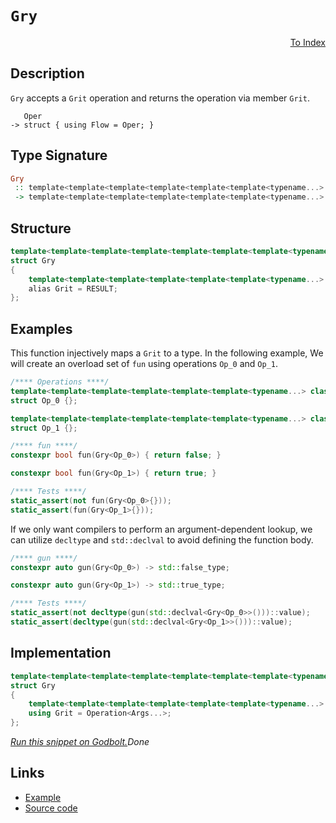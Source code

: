 <!-- Copyright 2024 Feng Mofan
SPDX-License-Identifier: Apache-2.0 -->

# `Gry`

<p style='text-align: right;'><a href="../utilities.md#gry">To Index</a></p>

## Description

`Gry` accepts a `Grit` operation and returns the operation via member `Grit`.

<pre><code>   Oper
-> struct { using Flow = Oper; }</code></pre>

## Type Signature

```Haskell
Gry
 :: template<template<template<template<template<template<typename...> class...> class...> class...> class...> class...> class...
 -> template<template<template<template<template<template<typename...> class...> class...> class...> class...> class...>
```

## Structure

```C++
template<template<template<template<template<template<template<typename...> class...> class...> class...> class...> class...> class>
struct Gry
{
    template<template<template<template<template<template<typename...> class...> class...> class...> class...> class...>
    alias Grit = RESULT;
};
```

## Examples

This function injectively maps a `Grit` to a type.
In the following example, We will create an overload set of `fun` using operations `Op_0` and `Op_1`.

```C++
/**** Operations ****/
template<template<template<template<template<template<typename...> class...> class...> class...> class...> class...>
struct Op_0 {};

template<template<template<template<template<template<typename...> class...> class...> class...> class...> class...>
struct Op_1 {};

/**** fun ****/
constexpr bool fun(Gry<Op_0>) { return false; }

constexpr bool fun(Gry<Op_1>) { return true; }

/**** Tests ****/
static_assert(not fun(Gry<Op_0>{}));
static_assert(fun(Gry<Op_1>{}));
```

If we only want compilers to perform an argument-dependent lookup, we can utilize `decltype` and `std::declval` to avoid defining the function body.

```C++
/**** gun ****/
constexpr auto gun(Gry<Op_0>) -> std::false_type;

constexpr auto gun(Gry<Op_1>) -> std::true_type;

/**** Tests ****/
static_assert(not decltype(gun(std::declval<Gry<Op_0>>()))::value);
static_assert(decltype(gun(std::declval<Gry<Op_1>>()))::value);
```

## Implementation

```C++
template<template<template<template<template<template<template<typename...> class...> class...> class...> class...> class...> class Operation>
struct Gry
{
    template<template<template<template<template<template<typename...> class...> class...> class...> class...> class...Args>
    using Grit = Operation<Args...>;
};
```

[*Run this snippet on Godbolt.*](https://godbolt.org/#z:OYLghAFBqd5QCxAYwPYBMCmBRdBLAF1QCcAaPECAMzwBtMA7AQwFtMQByARg9KtQYEAysib0QXACx8BBAKoBnTAAUAHpwAMvAFYTStJg1DIApACYAQuYukl9ZATwDKjdAGFUtAK4sGIAGzSrgAyeAyYAHI%2BAEaYxCCSAKykAA6oCoRODB7evgHSaRmOAqHhUSyx8Um2mPbFDEIETMQEOT5%2BgTV1WY3NBKWRMXEJyQpNLW15nWN9A%2BWVIwCUtqhexMjsHAD0AFR7%2BweHR/tbJhoAgrv7ANQAkiwp9GyCTPXXB6cXV8c/x5/nZ3OBEwDwMwJMAGY3MDQa9MJDoSDHnCETDkeCoWiwfDMUjsai8SjMQBPFKMViYAB01Mh2GuyAMCgU1MptPpjOZNIhdIZTCZLLZvP5XJ5HIF3PZfIU1wA8mTiK8srTAWNiF4HNcAOLEYmAkwAdisF2uJuuWKJiNhGMt6JxNvxuKtdvN1oIpPJbHFoqlXslwtZEqFnID3v9grF1POxGACmVxtNXgyRi1xEI10hABFZfLFQIEVGY17IUaAfqM8W9V9ftWPoDvjtrgAxPDEMbXbCqViPTDvE51msD/79m5yuK5hjS2sXF3Owmuuezp0EpeO22o93MT0iv3B8M%2B7dB32Hg8RkMqghqjVygD6GnThoN5YhJcBM%2BXa9XDvtFrfn5/G4pI9Tz3MNA2AsD9xDHciwuVV1QIbNry4e8rDLCsLmHPZrioLwGF7PZ/jQCdgVUFJiGuaJUE8bDcIgbVdShG8NFpRYUOuYhMAINY8KoMQlGLe9ywwi4iLGTBSPIyjqJwhg6J1BEby4Fi2I4rjiDwi8vBxCxBMrS4DmuAAVTAxknPtYKaRxkGvKU4gICAGFQBCZLkhi3CY5UHzLRZFnQ84ZismymTs6haPohSUiQzzUIzHy/Mwgdfn%2BetriETAiPQdtO1BHsp30xLqyHDCzAhMIGS8LB0xJMlrwvJhCFjbk9JS4BcPwnZCIEMSJOuJgvCIa5Wtk8LGMi5juVYgBaNkxnQEAQF42glFq914pErqSLI3r%2BtQQawvk0aoom65polWb5s0zAVrJNb8qw4zTPa/4ArwazbJaBynOuLAGTdMloFo86QB%2B2gADcxAREb3LG5VuQgHzFnm8HvEwXzn3PRU3uCj6Qb%2BzAAdkoGQeRyGDuho7sFpeGfKRsQtLRiwOGWWhOESXg/A4LRSFQTg3GsaxrgUVZ1h7cwIR4UgCE0JnlgAaxARJJEpDQAA4zDMABODWuESVWVa4fV9WkFmOEkXgWAkDQNFIDmuZ5jheAUEBralzmmdIOBYBgRAQFWAgUn68hKDQB46DiCIKU4VQVf8SbAkG5BkGuKRKTMXhMHwIhUzmrgZEEEQxHYKQ8/kJQ1Gl0hdFzgB3BUUk4HhmdZ9mK/tmV%2BoDhDUCoa5o9j%2BPgET5OlbMa4IA8UP6HIsWuEWXhXa0ZYICQEOUjDsgKAgVf15AYApDMPg6GBVtKGiCvojCZpiQb3gL%2BYHUZWibR0tdiWQ%2BeAgZQYWhr7d0gsGiF4YAbgxBLRvv/EEhhgDiD/vgDiDg8CgxMhXcS6V%2BqbAlmEYEJsua0DwNEBUOoPBYArhePAFtuC8CQcQSiSgMyQKMHgow0tlhUAMDGAAangTA1dRwcwlvwfOohxDF0EaXFQ6g/5V30FAlA/NLD6HwU7SAyxUApHqE7Dgk1ZqZlMJYawZg7bUOzsglRXQX5ZBcAwdwnh2h6BCGEQYFRhi50KJkAQkw/CuPSO4hgcwhjxFznYCxAhegTFsXkIJtQQkNHGP0Rx8wXG2DiZ4vQMwWj%2BOcYE5YQs1gbAkE3DgbMbat04L3GOcdJAJyTinUeEBcCEBIOmEqs954sOWAgTATAsDxHhqQeWkgISUg1hCI2GhJBmEkP4K2iR/Aa30JwM2pALbi0pP4Lg/gVYa31v4RWOsRn%2BBKX/e2jtnaSxYR7b2y9fYd0DpvbeU8I5sE4M0FgoN9STSYJKZMXANaUi4MrdOmcSB4BziXAuIjpBiMUBIiuugD61yYPXShhTim214G3W5Xce590qd84Ayc/kArvOPVAk84jNIhGYOe5y3ZLxXmSteU8g5b0ZTvXkRhflcGtjQWgx8nYQDPn/O%2BV9wEiofk/F%2B4D36ME/t/X%2BXMAFAJAbQMBlCIEsCgTAxVLYLFIM0VzVByB0HgKwbUCueCCFX2IZsLmZCKES2obQzA9DNWMLCKAOlfB2EKC4Twvh4CxEQqLlC2QMLy5SJAAfAwzC9FWAUZa5RfS1EaM4Nogg6BdHyIsIYjFxjQWmL6cEhBzgICuFSbnBxZQAl6DcfUCtqQfH1EyQsKJ3RQkpIiV48xJbYmzASTWoJnbcjdvSfE6tWSCkrDyUXVFLdjllNxfHDlBLfn/OVmPBpWdKWtNpYvDpXSemUEKUslZfzxn6kSBrQ2EIJlTMkLndF3NOCnJdhcz2Ps/adxZQ88OkcOCvPjiwBQoMk6gzXdiMYQLGnZz0EG4RIaS7hskVzXQEJSCIuRY3BZRT51204O3f2/Vrjd17kBkDYGINwjbKS8l08SoQhpQvd21zf0b2DmyqeIBQMpEiuBjW15IMEGvKoTovL%2BWn3PpfHUYrpPEkfs/Bw0qyUfy/j/CuSrgGgM0RLLAbroG2t4HAvVyC/5GpNeqs1ODeCWsIcSG1pDUwOqoXEZ1rqtUeouWwpgnDuG8LJPw3g8HC4SFDYIZDcKQDoZjcYbNijohJtUeorImitjnTjQYoxcQTGJZ7fUKxNiR32OsS2pJdasgNvKyUAdk620xLCa0LtaTom9oa6VwJyS%2BgNrHe1qduSRZTpNmi0pHAyNVOA6B64/HKRCc3cC%2Bj4smPtNIJ07pww%2Bkm1PVGv5EIISJF1g%2Bq2u39SbKOfhh2tgznMZ8v0kYwyDb6itirSQ2suBqzMIck2EI8MYpfXumWOG05nd%2Bxd67yxqEZGcJIIAA%3D)$Done$

## Links

- [Example](../../code/facilities/utilities/gry/implementation.hpp)
- [Source code](../../../conceptrodon/gry.hpp)
